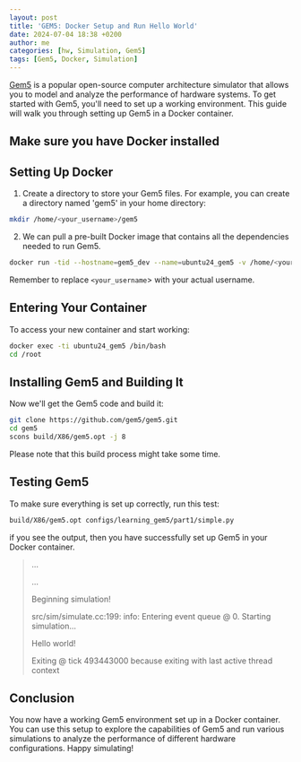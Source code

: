 ```yaml
---
layout: post
title: 'GEM5: Docker Setup and Run Hello World'
date: 2024-07-04 18:38 +0200
author: me
categories: [hw, Simulation, Gem5]
tags: [Gem5, Docker, Simulation]
---
```


[Gem5](https://www.gem5.org/) is a popular open-source computer architecture simulator that allows you to model and analyze the performance of hardware systems. To get started with Gem5, you'll need to set up a working environment. This guide will walk you through setting up Gem5 in a Docker container.

## Make sure you have Docker installed

## Setting Up Docker
1. Create a directory to store your Gem5 files. For example, you can create a directory named 'gem5' in your home directory:
```bash
mkdir /home/<your_username>/gem5
```

2. We can pull a pre-built Docker image that contains all the dependencies needed to run Gem5. 
```bash
docker run -tid --hostname=gem5_dev --name=ubuntu24_gem5 -v /home/<your_username>/gem5:/root ghcr.io/gem5/ubuntu-24.04_all-dependencies:v24-0 /bin/bash    
```
Remember to replace `<your_username`> with your actual username.

## Entering Your Container
To access your new container and start working:
```bash
docker exec -ti ubuntu24_gem5 /bin/bash
cd /root
```

## Installing Gem5 and Building It
Now we'll get the Gem5 code and build it:
```bash
git clone https://github.com/gem5/gem5.git
cd gem5
scons build/X86/gem5.opt -j 8
```
Please note that this build process might take some time.

## Testing Gem5
To make sure everything is set up correctly, run this test:
```bash
build/X86/gem5.opt configs/learning_gem5/part1/simple.py
```
if you see the output, then you have successfully set up Gem5 in your Docker container.
> ...
>
> ...
>
> Beginning simulation!
>
> src/sim/simulate.cc:199: info: Entering event queue @ 0.  Starting simulation...
>
> Hello world!
>
> Exiting @ tick 493443000 because exiting with last active thread context


## Conclusion
You now have a working Gem5 environment set up in a Docker container. You can use this setup to explore the capabilities of Gem5 and run various simulations to analyze the performance of different hardware configurations. Happy simulating!